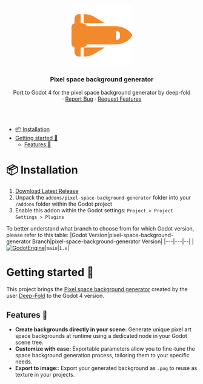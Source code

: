 <div align="center">
	<img src="icon.svg" alt="Logo" width="160" height="160">

<h3 align="center">Pixel space background generator</h3>

  <p align="center">
   Port to Godot 4 for the pixel space background generator by deep-fold
	<br />
	·
	<a href="https://github.com/ninetailsrabbit/pixel-space-background-generator/issues/new?assignees=ninetailsrabbit&labels=%F0%9F%90%9B+bug&projects=&template=bug_report.md&title=">Report Bug</a>
	·
	<a href="https://github.com/ninetailsrabbit/pixel-space-background-generator/issues/new?assignees=ninetailsrabbit&labels=%E2%AD%90+feature&projects=&template=feature_request.md&title=">Request Features</a>
  </p>
</div>

<br>
<br>

- [📦 Installation](#-installation)
- [Getting started 🚀](#getting-started-)
	- [Features 👾](#features-)

# 📦 Installation

1. [Download Latest Release](https://github.com/ninetailsrabbit/pixel-space-background-generator/releases/latest)
2. Unpack the `addons/pixel-space-background-generator` folder into your `/addons` folder within the Godot project
3. Enable this addon within the Godot settings: `Project > Project Settings > Plugins`

To better understand what branch to choose from for which Godot version, please refer to this table:
|Godot Version|pixel-space-background-generator Branch|pixel-space-background-generator Version|
|---|---|--|
|[![GodotEngine](https://img.shields.io/badge/Godot_4.3.x_stable-blue?logo=godotengine&logoColor=white)](https://godotengine.org/)|`main`|`1.x`|

# Getting started 🚀

This project brings the [Pixel space background generator](https://deep-fold.itch.io/space-background-generator) created by the user [Deep-Fold](https://github.com/Deep-Fold) to the Godot 4 version.

## Features 👾

- **Create backgrounds directly in your scene:** Generate unique pixel art space backgrounds at runtime using a dedicated node in your Godot scene tree.
- **Customize with ease:** Exportable parameters allow you to fine-tune the space background generation process, tailoring them to your specific needs.
- **Export to image:**: Export your generated background as `.png` to reuse as texture in your projects.

